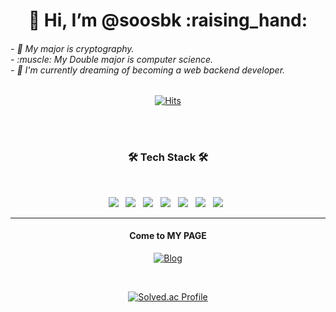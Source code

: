 
<div align=center>
<h1>👋 Hi, I’m @soosbk :raising_hand: </h1></div>
<h6>
- 👀 My major is cryptography. <br>
- :muscle: My Double major is computer science.<br>
- 🌱 I'm currently dreaming of becoming a web backend developer.
</h6>

<div align=center>
	
[![Hits](https://hits.seeyoufarm.com/api/count/incr/badge.svg?url=https%3A%2F%2Fgithub.com%2Fsoosbk%2F&count_bg=%23000000&title_bg=%2398EFE8&icon=macys.svg&icon_color=%23FBFF2A&title=Hits&edge_flat=true)](https://hits.seeyoufarm.com)

	
</div>
<br><br>
<h3 align="center"><b>🛠 Tech Stack 🛠</b></h3>
</br>
<p align="center">
<img src="https://img.shields.io/badge/HTML5-E34F26?style=flat-square&logo=HTML5&logoColor=white"/></a> &nbsp
<img src="https://img.shields.io/badge/CSS3-1572B6?style=flat-square&logo=CSS3&logoColor=white"/></a> &nbsp
<img src="https://img.shields.io/badge/C-3039ff?style=flat-square&logo=C&logoColor=white"/></a> &nbsp
<img src="https://img.shields.io/badge/c++-ff3bf3?style=flat-square&logo=c%2B%2B&logoColor=white"/></a> &nbsp 
<img src="https://img.shields.io/badge/Python-11d800?style=flat-square&logo=Python&logoColor=11d800"/></a> &nbsp 
<img src="https://img.shields.io/badge/Java-ff3114?style=flat-square&logo=Java&logoColor=white"/></a> &nbsp 
<img src="https://img.shields.io/badge/Django-ff741f?style=flat-square&logo=Django%2B%2B&logoColor=white"/></a> &nbsp 

</p>

***
<div align=center><h4>Come to MY PAGE</h4></div>
  <div align=center>

	
[![Blog](https://img.shields.io/badge/-MyBlog-a5f1c0)](https://mypage-dream.tistory.com/)

</div>

  <div align=center>
	
 <br>
	
[![Solved.ac Profile](http://mazassumnida.wtf/api/v2/generate_badge?boj=sb121300)](https://solved.ac/sb121300/)
  
</div>
  


